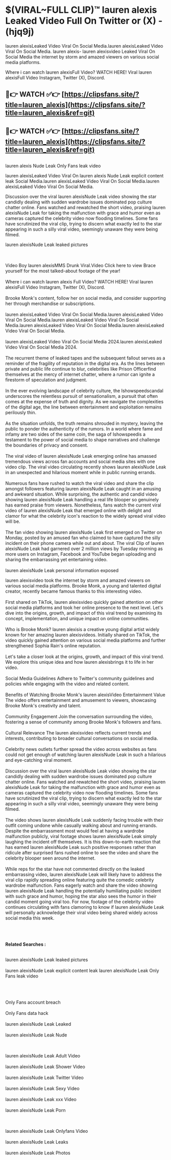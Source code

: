 #  $(VIRAL~FULL CLIP)™ lauren alexis Leaked Video Full On Twitter or (X)  - (hjq9j)

lauren alexisLeaked Video Viral On Social Media.lauren alexisLeaked Video Viral On Social Media.
lauren alexis- lauren alexisvideo Leaked Viral On Social Media the internet by storm and amazed viewers on various social media platforms.

Where i can watch lauren alexisFull Video? WATCH HERE! Viral lauren alexisFull Video Instagram, Twitter (X), Discord.

## 🔴👉 WATCH ✅👉 [https://clipsfans.site/?title=lauren_alexis](https://clipsfans.site/?title=lauren_alexis&ref=git)


## 🔴👉 WATCH ✅👉 [https://clipsfans.site/?title=lauren_alexis](https://clipsfans.site/?title=lauren_alexis&ref=git)
##


lauren alexis Nude Leak Only Fans leak video 


lauren alexisLeaked Video Viral On  lauren alexis Nude Leak explicit content leak Social Media.lauren alexisLeaked Video Viral On Social Media.lauren alexisLeaked Video Viral On Social Media.



Discussion over the viral lauren alexisNude Leak video showing the star candidly dealing with sudden wardrobe issues dominated pop culture chatter online. Fans watched and rewatched the short video, praising lauren alexisNude Leak for taking the malfunction with grace and humor even as cameras captured the celebrity video now flooding timelines. Some fans have scrutinized the viral clip, trying to discern what exactly led to the star appearing in such a silly viral video, seemingly unaware they were being filmed.


lauren alexisNude Leak leaked pictures


  <br>

  <br>
Video Boy lauren alexisMMS Drunk Viral.Video Click here to view Brace yourself for the most talked-about footage of the year!
<br><br>
Where i can watch lauren alexis Full Video? WATCH HERE! Viral lauren alexisFull Video Instagram, Twitter (X), Discord.
<br><br>
Brooke Monk's content, follow her on social media, and consider supporting her through merchandise or subscriptions.
<br><br>
lauren alexisLeaked Video Viral On Social Media.lauren alexisLeaked Video Viral On Social Media.lauren alexisLeaked Video Viral On Social Media.lauren alexisLeaked Video Viral On Social Media.lauren alexisLeaked Video Viral On Social Media.
<br><br>
lauren alexisLeaked Video Viral On Social Media 2024.lauren alexisLeaked Video Viral On Social Media 2024.
<br><br>
The recurrent theme of leaked tapes and the subsequent fallout serves as a reminder of the fragility of reputation in the digital era. As the lines between private and public life continue to blur, celebrities like Prison Officerfind themselves at the mercy of internet chatter, where a rumor can ignite a firestorm of speculation and judgment.
<br><br>
In the ever evolving landscape of celebrity culture, the Ishowspeedscandal underscores the relentless pursuit of sensationalism, a pursuit that often comes at the expense of truth and dignity. As we navigate the complexities of the digital age, the line between entertainment and exploitation remains perilously thin.
<br><br>
As the situation unfolds, the truth remains shrouded in mystery, leaving the public to ponder the authenticity of the rumors. In a world where fame and infamy are two sides of the same coin, the saga of Ishowspeedis a testament to the power of social media to shape narratives and challenge the boundaries of privacy and consent.
<br><br>
The viral video of lauren alexisNude Leak emerging online has amassed tremendous views across fan accounts and social media sites with one video clip. The viral video circulating recently shows lauren alexisNude Leak in an unexpected and hilarious moment while in public running errands.
<br><br>
Numerous fans have rushed to watch the viral video and share the clip amongst followers featuring lauren alexisNude Leak caught in an amusing and awkward situation. While surprising, the authentic and candid video showing lauren alexisNude Leak handling a real life blooper so genuinely has earned praise from viewers. Nonetheless, fans watch the current viral video of lauren alexisNude Leak that emerged online with delight and clamor for what the celebrity icon's reaction to the widely spread viral video will be.
<br><br>
The fan video showing lauren alexisNude Leak first emerged on Twitter on Monday, posted by an amused fan who claimed to have captured the silly incident on their phone camera while out and about. The viral Clip of lauren alexisNude Leak had garnered over 2 million views by Tuesday morning as more users on Instagram, Facebook and YouTube began uploading and sharing the embarrassing yet entertaining video.
<br><br>
lauren alexisNude Leak personal information exposed

lauren alexisvideo took the internet by storm and amazed viewers on various social media platforms. Brooke Monk, a young and talented digital creator, recently became famous thanks to this interesting video.
<br><br>
First shared on TikTok, lauren alexisvideo quickly gained attention on other social media platforms and took her online presence to the next level. Let's dive into the origins, growth, and impact of this viral trend by examining its concept, implementation, and unique impact on online communities.
<br><br>
Who is Brooke Monk? lauren alexisis a creative young digital artist widely known for her amazing lauren alexisvideos. Initially shared on TikTok, the video quickly gained attention on various social media platforms and further strengthened Sophia Rain's online reputation.
<br><br>
Let's take a closer look at the origins, growth, and impact of this viral trend. We explore this unique idea and how lauren alexisbrings it to life in her video.
<br><br>
Social Media Guidelines Adhere to Twitter's community guidelines and policies while engaging with the video and related content.
<br><br>
Benefits of Watching Brooke Monk's lauren alexisVideo Entertainment Value The video offers entertainment and amusement to viewers, showcasing Brooke Monk's creativity and talent.
<br><br>
Community Engagement Join the conversation surrounding the video, fostering a sense of community among Brooke Monk's followers and fans.
<br><br>
Cultural Relevance The lauren alexisvideo reflects current trends and interests, contributing to broader cultural conversations on social media.
<br><br>
Celebrity news outlets further spread the video across websites as fans could not get enough of watching lauren alexisNude Leak in such a hilarious and eye-catching viral moment.
<br><br>
Discussion over the viral lauren alexisNude Leak video showing the star candidly dealing with sudden wardrobe issues dominated pop culture chatter online. Fans watched and rewatched the short video, praising lauren alexisNude Leak for taking the malfunction with grace and humor even as cameras captured the celebrity video now flooding timelines. Some fans have scrutinized the viral clip, trying to discern what exactly led to the star appearing in such a silly viral video, seemingly unaware they were being filmed.
<br><br>
The video shows lauren alexisNude Leak suddenly facing trouble with their outfit coming undone while casually walking about and running errands. Despite the embarrassment most would feel at having a wardrobe malfunction publicly, viral footage shows lauren alexisNude Leak simply laughing the incident off themselves. It is this down-to-earth reaction that has earned lauren alexisNude Leak such positive responses rather than ridicule after surprised fans rushed online to see the video and share the celebrity blooper seen around the internet.
<br><br>
While reps for the star have not commented directly on the leaked embarrassing video, lauren alexisNude Leak will likely have to address the viral clip rapidly spreading online featuring quite the comedic celebrity wardrobe malfunction. Fans eagerly watch and share the video showing lauren alexisNude Leak handling the potentially humiliating public incident with such grace and humor, hoping the star also sees the humor in their candid moment going viral too. For now, footage of the celebrity video continues circulating with fans clamoring to know if lauren alexisNude Leak will personally acknowledge their viral video being shared widely across social media this week.
<br><br>

<br><br>
<strong>Related Searches :</strong>
<br><br>

lauren alexisNude Leak leaked pictures
<br><br>
lauren alexisNude Leak explicit content leak
lauren alexisNude Leak Only Fans leak video
<br><br>

<br><br>
Only Fans account breach
<br><br>
Only Fans data hack
<br><br>
lauren alexisNude Leak Leaked
<br><br>
lauren alexisNude Leak Nude

<br><br>
lauren alexisNude Leak Adult Video
<br><br>
lauren alexisNude Leak Shower Video
<br><br>
lauren alexisNude Leak Twitter Video
<br><br>
lauren alexisNude Leak Sexy Video
<br><br>
lauren alexisNude Leak xxx Video
<br><br>
lauren alexisNude Leak Porn

<br><br>
lauren alexisNude Leak Onlyfans Video
<br><br>
lauren alexisNude Leak Leaks
<br><br>
lauren alexisNude Leak Photos